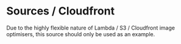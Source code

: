 # Sources / Cloudfront

Due to the highly flexible nature of Lambda / S3 / Cloudfront
image optimisers, this source should only be used as an example.